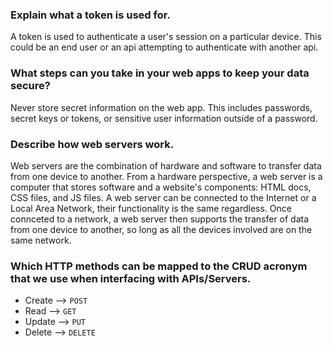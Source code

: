 ### Explain what a token is used for.

A token is used to authenticate a user's session on a particular device. This could be an end user or an api attempting to authenticate with another api.

### What steps can you take in your web apps to keep your data secure?

Never store secret information on the web app. This includes passwords, secret keys or tokens, or sensitive user information outside of a password.

### Describe how web servers work.

Web servers are the combination of hardware and software to transfer data from one device to another. From a hardware perspective, a web server is a computer that stores software and a website's components: HTML docs, CSS files, and JS files. A web server can be connected to the Internet or a Local Area Network, their functionality is the same regardless. Once connceted to a network, a web server then supports the transfer of data from one device to another, so long as all the devices involved are on the same network.

### Which HTTP methods can be mapped to the CRUD acronym that we use when interfacing with APIs/Servers.

- Create --> `POST`
- Read --> `GET`
- Update --> `PUT`
- Delete --> `DELETE`
